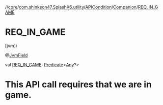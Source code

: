 //[core](../../../../index.md)/[com.shinkson47.SplashX6.utility](../../index.md)/[APICondition](../index.md)/[Companion](index.md)/[REQ_IN_GAME](-r-e-q_-i-n_-g-a-m-e.md)

# REQ_IN_GAME

[jvm]\

@[JvmField](https://kotlinlang.org/api/latest/jvm/stdlib/kotlin.jvm/-jvm-field/index.html)

val [REQ_IN_GAME](-r-e-q_-i-n_-g-a-m-e.md): [Predicate](https://docs.oracle.com/javase/8/docs/api/java/util/function/Predicate.html)&lt;[Any](https://kotlinlang.org/api/latest/jvm/stdlib/kotlin/-any/index.html)?&gt;

# This API call requires that we are in game.
